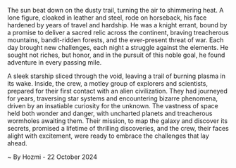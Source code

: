 
The sun beat down on the dusty trail, turning the air to shimmering heat. A lone figure, cloaked in leather and steel, rode on horseback, his face hardened by years of travel and hardship. He was a knight errant, bound by a promise to deliver a sacred relic across the continent, braving treacherous mountains, bandit-ridden forests, and the ever-present threat of war. Each day brought new challenges, each night a struggle against the elements. He sought not riches, but honor, and in the pursuit of this noble goal, he found adventure in every passing mile.

A sleek starship sliced through the void, leaving a trail of burning plasma in its wake. Inside, the crew, a motley group of explorers and scientists, prepared for their first contact with an alien civilization. They had journeyed for years, traversing star systems and encountering bizarre phenomena, driven by an insatiable curiosity for the unknown. The vastness of space held both wonder and danger, with uncharted planets and treacherous wormholes awaiting them. Their mission, to map the galaxy and discover its secrets, promised a lifetime of thrilling discoveries, and the crew, their faces alight with excitement, were ready to embrace the challenges that lay ahead. 

~ By Hozmi - 22 October 2024
